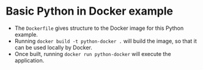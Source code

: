 # Basic Python in Docker example
- The `Dockerfile` gives structure to the Docker image for this Python example.
- Running `docker build -t python-docker .` will build the image, so that it can be used locally by Docker.
- Once built, running `docker run python-docker` will execute the application.